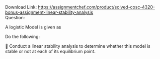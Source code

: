 Download Link: https://assignmentchef.com/product/solved-cosc-4320-bonus-assignment-linear-stability-analysis
<br>
Question:

A logistic Model is given as

Do the following:

 Conduct a linear stability analysis to determine whether this model is stable or not at each of its equilibrium point.


